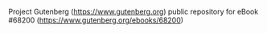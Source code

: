 Project Gutenberg (https://www.gutenberg.org) public repository for
eBook #68200 (https://www.gutenberg.org/ebooks/68200)
